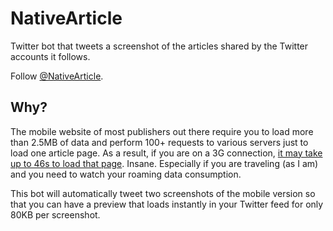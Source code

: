 # NativeArticle
Twitter bot that tweets a screenshot of the articles shared by the Twitter accounts it follows.

Follow [@NativeArticle](https://twitter.com/NativeArticle).

## Why?
The mobile website of most publishers out there require you to load more than 2.5MB of data and perform 100+ requests to various servers just to load one article page. As a result, if you are on a 3G connection, [it may take up to 46s to load that page](http://xdamman.com/website-optimization-grunt-uncss). Insane. Especially if you are traveling (as I am) and you need to watch your roaming data consumption.

This bot will automatically tweet two screenshots of the mobile version so that you can have a preview that loads instantly in your Twitter feed for only 80KB per screenshot. 